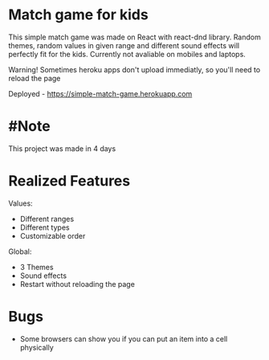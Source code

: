 # Match game for kids

This simple match game was made on React with react-dnd library. Random themes, random values in given range and different sound effects will perfectly fit for the kids. Currently not avaliable on mobiles and laptops. 

Warning! Sometimes heroku apps don't upload immediatly, so you'll need to reload the page

Deployed - https://simple-match-game.herokuapp.com


# #Note

This project was made in 4 days

# Realized Features

Values:

  - Different ranges
  - Different types
  - Customizable order
	
Global:

  - 3 Themes
  - Sound effects
  - Restart without reloading the page

# Bugs

  - Some browsers can show you if you can put an item into a cell physically
